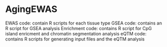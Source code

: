# AgingEWAS

EWAS code: contain R scripts for each tissue type 
GSEA code: contains an R script for GSEA analysis
Enrichment code: contains R script for CpG island enricment and chromatin segmentation analysis
eQTM code: contains R scripts for generating input files and the eQTM analysis
